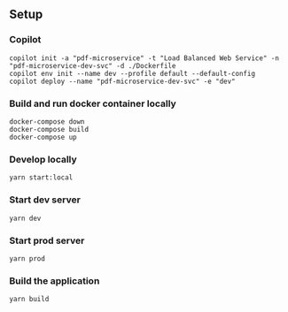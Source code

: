 ## Setup

### Copilot

```
copilot init -a "pdf-microservice" -t "Load Balanced Web Service" -n "pdf-microservice-dev-svc" -d ./Dockerfile
copilot env init --name dev --profile default --default-config
copilot deploy --name "pdf-microservice-dev-svc" -e "dev"
```

### Build and run docker container locally

```
docker-compose down
docker-compose build
docker-compose up
```

### Develop locally

```
yarn start:local
```

### Start dev server

```
yarn dev
```

### Start prod server

```
yarn prod
```

### Build the application

```
yarn build
```
